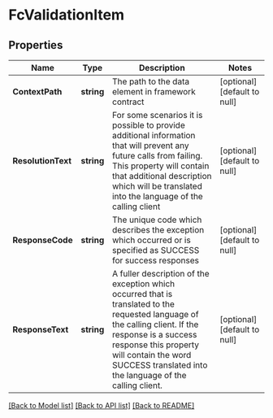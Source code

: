 # FcValidationItem

## Properties
Name | Type | Description | Notes
------------ | ------------- | ------------- | -------------
**ContextPath** | **string** | The path to the data element in framework contract | [optional] [default to null]
**ResolutionText** | **string** | For some scenarios it is possible to provide additional information that will prevent any future calls from failing. This property will contain that additional description which will be translated into the language of the calling client | [optional] [default to null]
**ResponseCode** | **string** | The unique code which describes the exception which occurred or is specified as SUCCESS for success responses | [optional] [default to null]
**ResponseText** | **string** | A fuller description of the exception which occurred that is translated to the requested language of the calling client. If the response is a success response this property will contain the word SUCCESS translated into the language of the calling client. | [optional] [default to null]

[[Back to Model list]](../README.md#documentation-for-models) [[Back to API list]](../README.md#documentation-for-api-endpoints) [[Back to README]](../README.md)


